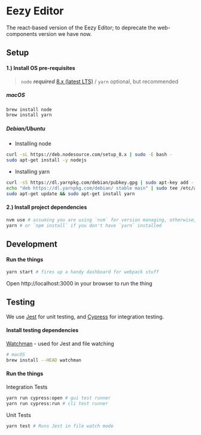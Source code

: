 # Eezy Editor

The react-based version of the Eezy Editor; to deprecate the web-components version we have now.

## Setup

#### 1.) Install OS pre-requisites

> `node` ***required*** [8.x (latest LTS)](https://github.com/nodejs/Release#release-schedule) / `yarn` optional, but recommended

##### macOS

```sh
brew install node
brew install yarn
```

##### Debian/Ubuntu

- Installing node

```sh
curl -sL https://deb.nodesource.com/setup_8.x | sudo -E bash -
sudo apt-get install -y nodejs
```

- Installing yarn

```sh
curl -sS https://dl.yarnpkg.com/debian/pubkey.gpg | sudo apt-key add -
echo "deb https://dl.yarnpkg.com/debian/ stable main" | sudo tee /etc/apt/sources.list.d/yarn.list
sudo apt-get update && sudo apt-get install yarn
```

#### 2.) Install project dependencies

```sh
nvm use # assuming you are using `nvm` for version managing, otherwise, make sure you are using `node-8.x`
yarn # or `npm install` if you don't have `yarn` installed
```

## Development

#### Run the things

```sh
yarn start # fires up a handy dashboard for webpack stuff
```

Open http://localhost:3000 in your browser to run the thing

## Testing

We use [Jest](https://facebook.github.io/jest/docs/en/tutorial-react.html) for unit testing, and [Cypress](https://cypress.io) for integration testing.

#### Install testing dependencies

[Watchman](https://facebook.github.io/watchman/docs/install.html) - used for Jest and file watching

```sh
# macOS
brew install --HEAD watchman
```

#### Run the things

Integration Tests

```sh
yarn run cypress:open # gui test runner
yarn run cypress:run # cli test runner
```

Unit Tests

```sh
yarn test # Runs Jest in file watch mode
```
